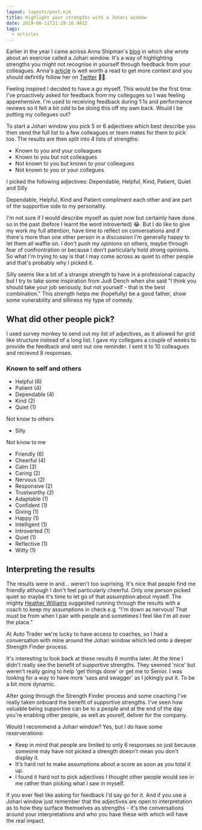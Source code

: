 ```yaml
---
layout: layouts/post.njk
title: Highlight your strengths with a Johari window
date: 2019-08-11T21:19:16.941Z
tags:
  - articles
---
```

Earlier in the year I came across Anna Shipman's [blog](https://www.annashipman.co.uk) in which she wrote about an exercise called a Johari window. It's a way of highlighting strengths you might not recognise in yourself through feedback from your colleagues. Anna's [article](https://www.annashipman.co.uk/jfdi/johari-window.html) is well worth a read to get more context and you should definitly follow her on [Twitter](https://twitter.com/annashipman) 👌🏻. 

Feeling inspired I decided to have a go myself. This would be the first time I've proactively asked for feedback from my colleguges so I was feeling apprehensive. I'm used to receiving feedback during 1:1s and performance reviews so it felt a bit odd to be doing this off my own back. Would I be putting my collegues out? 

To start a Johari window you pick 5 or 6 adjectives which best describe you then send the full list to a few colleagues or team mates for them to pick too. The results are then split into 4 lists of strengths:

* Known to you and your colleagues
* Known to you but not colleagues
* Not known to you but known to your colleagues
* Not known to you or your collegues

I picked the following adjectives: Dependable, Helpful, Kind, Patient, Quiet and Silly

Dependable, Helpful, Kind and Patient compliment each other and are part of the supportive side to my personality. 

I'm not sure if I would describe myself as quiet now but certainly have done so in the past (before I learnt the word introverted) 😂. But I do like to give my work my full attention, have time to reflect on conversations and if there's more than one other person in a discussion I'm generally happy to let them all waffle on. I don't push my opinions on others, maybe through fear of confrontration or because I don't particularly hold strong opinions. So what I'm trying to say is that I may come across as quiet to other people and that's probably why I picked it.

Silly seems like a bit of a strange strength to have in a professional capacity but I try to take some inspiration from Judi Dench when she said "I think you should take your job seriously, but not yourself - that is the best combination." This strength helps me (hopefully) be a good father, show some vunerability and silliness my type of comedy. 

## What did other people pick?

I used survey monkey to send out my list of adjectives, as it allowed for grid like structure instead of a long list. I gave my collegues a couple of weeks to provide the feedback and sent out one reminder. I sent it to 10 colleagues and recieved 8 responses.

### Known to self and others

* Helpful (6)
* Patient (4)
* Dependable (4)
* Kind (2)
* Quiet (1)

Not know to others

* Silly

Not know to me

* Friendly (6)
* Cheerful (4)
* Calm (3)
* Caring (2)
* Nervous (2)
* Responsive (2)
* Trustworthy (2)
* Adaptable (1)
* Confident (1)
* Giving (1)
* Happy (1)
* Intelligent (1)
* Introverted (1)
* Quiet (1)
* Reflective (1)
* Witty (1)

## Interpreting the results

The results were in and... weren't too suprising. It's nice that people find me friendly although I don't feel particularly cheerful. Only one person picked quiet so maybe it's time to let go of that assumption about myself. The mighty [Heather Williams](https://twitter.com/helloxheather) suggested running through the results with a coach to keep my assumptions in check e.g. "I'm down as nervous! That must be from when I pair with people and sometimes I feel like I'm all over the place."

At Auto Trader we're lucky to have access to coaches, so I had a conversation with mine around the Johari window which led onto a deeper Strength Finder process.

It's interesting to look back at these results 6 months later. At the time I didn't really see the benefit of supportive strengths. They seemed 'nice' but weren't really going to help 'get things done' or get me to Senior.
I was looking for a way to have more 'sass and swagger' as I jokingly put it. To be a bit more dynamic.

After going through the Strength Finder process and some coaching I've really taken onboard the benefit of supportive strengths. I've seen how valuable being supportive can be to a people and at the end of the day you're enabling other people, as well as yourelf, deliver for the company.

Would I recommend a Johari window? Yes, but I do have some reserverations:

* Keep in mind that people are limited to only 6 responses so just because someone may have not picked a strength doesn't mean you don't display it.
* It's hard not to make assumptions about a score as soon as you total it up.
* I found it hard not to pick adjectives I thought other people would see in me rather than picking what I saw in myself.

If you ever feel like asking for feedback I'd say go for it. And if you use a Johari window just remember that the adjectives are open to interpretation as to how they surface themselves as strengths - it's the conversations around your interpretations and who you have these with which will have the real impact.





